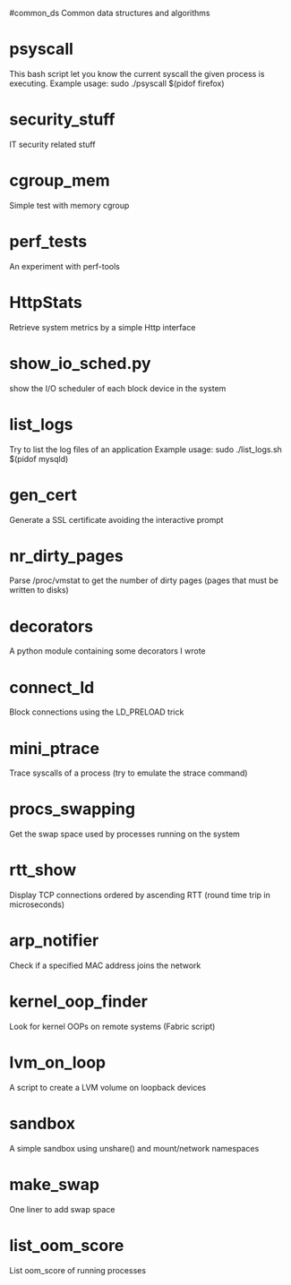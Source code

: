 
#common_ds
Common data structures and algorithms

# psyscall
This bash script let you know the current syscall the given process is executing.
Example usage: sudo ./psyscall $(pidof firefox)

# security_stuff
IT security related stuff

# cgroup_mem
Simple test with memory cgroup

# perf_tests
An experiment with perf-tools

# HttpStats
Retrieve system metrics by a simple Http interface

# show_io_sched.py
show the I/O scheduler of each block device in the system

# list_logs
Try to list the log files of an application
Example usage: sudo ./list_logs.sh $(pidof mysqld)

# gen_cert
Generate a SSL certificate avoiding the interactive prompt

# nr_dirty_pages
Parse /proc/vmstat to get the number of dirty pages (pages that must be written to disks)

# decorators
A python module containing some decorators I wrote

# connect_ld
Block connections using the LD_PRELOAD trick

# mini_ptrace
Trace syscalls of a process (try to emulate the strace command)

# procs_swapping
Get the swap space used by processes running on the system

# rtt_show
Display TCP connections ordered by ascending RTT (round time trip in microseconds)

# arp_notifier
Check if a specified MAC address joins the network

# kernel_oop_finder
Look for kernel OOPs on remote systems (Fabric script)

# lvm_on_loop
A script to create a LVM volume on loopback devices

# sandbox
A simple sandbox using unshare() and mount/network namespaces

# make_swap
One liner to add swap space

# list_oom_score
List oom_score of running processes
